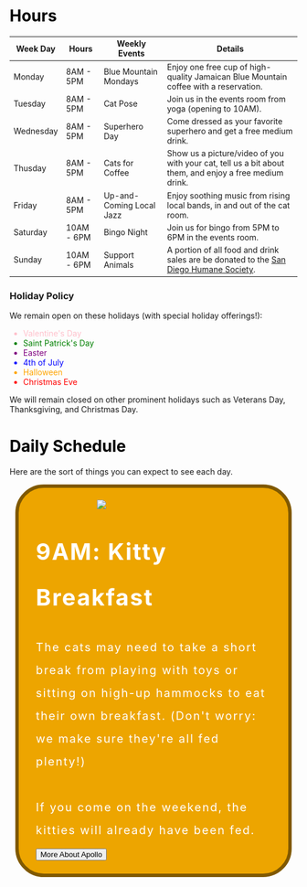 <style>
  .eventbox {
    font-size: 20px;
    letter-spacing: 2px;
    margin: 10px;
    background: #444444;
    line-height: 2;
    border: solid 6px black;
    border-radius: 50px;
    padding: 16px 30px 16px;
    color: white;
  }
  .popup{
    width: 400px;
    background: #F8E69A;
    border-radius: 20px;
    position: absolute;
    top: 0;
    left: 50%;
    transform: translate(-50%,-50%) scale(0.1);
    text-align: center;
    padding: 0 30px 30px;
    color: #333;
    visibility: hidden;
    transition: transform 0.3s, top 0.3s;
  }
  .open-popup{
  visibility: visible;
  top: 50%;
  transform: translate(-50%,-23%) scale(1);
  }
  .popup img{
    width: 100px;
    margin-top: -40px;
  }
  .popup h2{
    font-size: 38px;
    font-weight: 500;
    margin: 30px 0 10px;
  }
  .popup button{
    width: 100%;
    margin-top: 50px;
    padding: 10px 0;
    background: #ff941c;
    color: #fff;
    border: 0;
    outline: none;
    font-size: 18px;
    border-radius: 4px;
    cursor: pointer;
    box-shadow: 0 2px 5px rgba(0, 0, 0, 0.2);
  }
</style>
<h1 style="color:black">Hours</h1>

| Week Day | Hours | Weekly Events | Details |
| --- | --- | --- | --- |
| Monday | 8AM - 5PM | Blue Mountain Mondays | Enjoy one free cup of high-quality Jamaican Blue Mountain coffee with a reservation. |
| Tuesday | 8AM - 5PM | Cat Pose | Join us in the events room from yoga (opening to 10AM). |
| Wednesday | 8AM - 5PM | Superhero Day | Come dressed as your favorite superhero and get a free medium drink. |
| Thusday | 8AM - 5PM | Cats for Coffee | Show us a picture/video of you with your cat, tell us a bit about them, and enjoy a free medium drink. |
| Friday | 8AM - 5PM | Up-and-Coming Local Jazz | Enjoy soothing music from rising local bands, in and out of the cat room. |
| Saturday | 10AM - 6PM | Bingo Night |Join us for bingo from 5PM to 6PM in the events room. |
| Sunday | 10AM - 6PM | Support Animals | A portion of all food and drink sales are be donated to the [San Diego Humane Society](https://www.sdhumane.org/). |

### Holiday Policy

We remain open on these holidays (with special holiday offerings!):

<ul>
  <li style="color:pink">Valentine's Day</li>
  <li style="color:green">Saint Patrick's Day</li>
  <li style="color:purple">Easter</li>
  <li style="color:blue">4th of July</li>
  <li style="color:orange">Halloween</li>
  <li style="color:red">Christmas Eve</li>
</ul>

We will remain closed on other prominent holidays such as Veterans Day, Thanksgiving, and Christmas Day.

<h1 style="color:black">Daily Schedule</h1>

Here are the sort of things you can expect to see each day.

<div class="eventbox" style="border:solid 6px #805900;background:#EDA500">
    <img src="{{site.baseurl}}/images/cat-cafe-maui-11-1024x576.jpeg" width="300px" style="float:right;padding: 5px 5px 5px 5px">   
    <h1 style="color:white">9AM: Kitty Breakfast</h1>
    The cats may need to take a short break from playing with toys or sitting on high-up hammocks to eat their own breakfast. (Don't worry: we make sure they're all fed plenty!)<br><br>If you come on the weekend, the kitties will already have been fed.
    <div class="button">
      <button type="submit" class="btn" onclick="openPopup()">More About Apollo</button>
      <div class="popup" id="popup">
        <img src="https://raw.githubusercontent.com/drewreed2005/cafegato/gh-pages/images/01-09-23-cat2.webp">
        <br><br>
        <h1 style="color:black"><b>Feeding Information</b></h1>
        <p>Cats are fed, depending on their age and size, 1/3 of a cup to 1/2 of a cup of wet food per day, plus supplemental dry food accessible to them at any time. Our cats always have access to clean water in multiple separate bowls, filtered and replaced daily (sometimes multiple times daily). Purina ONE, our sponsors, is the provider of our wet and dry food. Switching the flavor of food can cause cats with sensitive stomachs to temporarily deal with digestive issues, so we make sure to</p>
        <button type="button" onclick="closePopup()">Close</button>
</div>
<script>
let popup = document.getElementById("popup");
function openPopup(){
  popup.classList.add("open-popup");
}
function closePopup(){
  popup.classList.remove("open-popup");
}
</script>